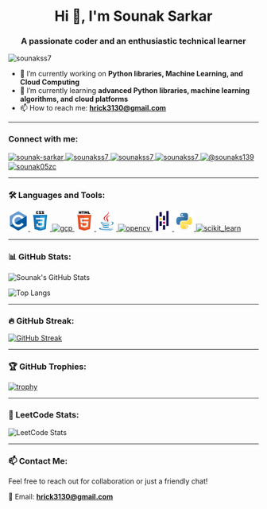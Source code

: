<h1 align="center">Hi 👋, I'm Sounak Sarkar</h1>
<h3 align="center">A passionate coder and an enthusiastic technical learner</h3>

<p align="left">
  <img src="https://komarev.com/ghpvc/?username=sounakss7&label=Profile%20views&color=0e75b6&style=flat" alt="sounakss7" />
</p>

- 🔭 I’m currently working on **Python libraries, Machine Learning, and Cloud Computing**
- 🌱 I’m currently learning **advanced Python libraries, machine learning algorithms, and cloud platforms**
- 📫 How to reach me: **hrick3130@gmail.com**

---

<h3 align="left">Connect with me:</h3>
<p align="left">
  <a href="https://linkedin.com/in/sounak-sarkar" target="blank">
    <img align="center" src="https://raw.githubusercontent.com/rahuldkjain/github-profile-readme-generator/master/src/images/icons/Social/linked-in-alt.svg" alt="sounak-sarkar" height="30" width="40" />
  </a>
  <a href="https://kaggle.com/sounakss7" target="blank">
    <img align="center" src="https://raw.githubusercontent.com/rahuldkjain/github-profile-readme-generator/master/src/images/icons/Social/kaggle.svg" alt="sounakss7" height="30" width="40" />
  </a>
  <a href="https://instagram.com/sounakss7" target="blank">
    <img align="center" src="https://raw.githubusercontent.com/rahuldkjain/github-profile-readme-generator/master/src/images/icons/Social/instagram.svg" alt="sounakss7" height="30" width="40" />
  </a>
  <a href="https://www.leetcode.com/sounakss7" target="blank">
    <img align="center" src="https://raw.githubusercontent.com/rahuldkjain/github-profile-readme-generator/master/src/images/icons/Social/leet-code.svg" alt="sounakss7" height="30" width="40" />
  </a>
  <a href="https://www.hackerearth.com/@sounaks139" target="blank">
    <img align="center" src="https://raw.githubusercontent.com/rahuldkjain/github-profile-readme-generator/master/src/images/icons/Social/hackerearth.svg" alt="@sounaks139" height="30" width="40" />
  </a>
  <a href="https://auth.geeksforgeeks.org/user/sounak05zc" target="blank">
    <img align="center" src="https://raw.githubusercontent.com/rahuldkjain/github-profile-readme-generator/master/src/images/icons/Social/geeks-for-geeks.svg" alt="sounak05zc" height="30" width="40" />
  </a>
</p>

---

### 🛠️ Languages and Tools:

<p align="left">
  <a href="https://www.cprogramming.com/" target="_blank" rel="noreferrer">
    <img src="https://raw.githubusercontent.com/devicons/devicon/master/icons/c/c-original.svg" alt="c" width="40" height="40"/>
  </a>
  <a href="https://www.w3schools.com/css/" target="_blank" rel="noreferrer">
    <img src="https://raw.githubusercontent.com/devicons/devicon/master/icons/css3/css3-original-wordmark.svg" alt="css3" width="40" height="40"/>
  </a>
  <a href="https://cloud.google.com" target="_blank" rel="noreferrer">
    <img src="https://www.vectorlogo.zone/logos/google_cloud/google_cloud-icon.svg" alt="gcp" width="40" height="40"/>
  </a>
  <a href="https://www.w3.org/html/" target="_blank" rel="noreferrer">
    <img src="https://raw.githubusercontent.com/devicons/devicon/master/icons/html5/html5-original-wordmark.svg" alt="html5" width="40" height="40"/>
  </a>
  <a href="https://www.java.com" target="_blank" rel="noreferrer">
    <img src="https://raw.githubusercontent.com/devicons/devicon/master/icons/java/java-original.svg" alt="java" width="40" height="40"/>
  </a>
  <a href="https://opencv.org/" target="_blank" rel="noreferrer">
    <img src="https://www.vectorlogo.zone/logos/opencv/opencv-icon.svg" alt="opencv" width="40" height="40"/>
  </a>
  <a href="https://pandas.pydata.org/" target="_blank" rel="noreferrer">
    <img src="https://raw.githubusercontent.com/devicons/devicon/master/icons/pandas/pandas-original.svg" alt="pandas" width="40" height="40"/>
  </a>
  <a href="https://www.python.org" target="_blank" rel="noreferrer">
    <img src="https://raw.githubusercontent.com/devicons/devicon/master/icons/python/python-original.svg" alt="python" width="40" height="40"/>
  </a>
  <a href="https://scikit-learn.org/" target="_blank" rel="noreferrer">
    <img src="https://upload.wikimedia.org/wikipedia/commons/0/05/Scikit_learn_logo_small.svg" alt="scikit_learn" width="40" height="40"/>
  </a>
</p>

---

### 📊 GitHub Stats:

![Sounak's GitHub Stats](https://github-readme-stats.vercel.app/api?username=sounakss7&show_icons=true&theme=radical)

![Top Langs](https://github-readme-stats.vercel.app/api/top-langs/?username=sounakss7&layout=compact&theme=radical)

---

### 🔥 GitHub Streak:

[![GitHub Streak](https://github-readme-streak-stats.herokuapp.com/?user=sounakss7&theme=radical)](https://git.io/streak-stats)

---

### 🏆 GitHub Trophies:

[![trophy](https://github-profile-trophy.vercel.app/?username=sounakss7&theme=radical)](https://github.com/ryo-ma/github-profile-trophy)

---

### 🧠 LeetCode Stats:

![LeetCode Stats](https://leetcard.jacoblin.cool/sounakss7?theme=dark&font=Noto%20Sans%20Saurashtra&ext=activity)

---

### 📫 Contact Me:

Feel free to reach out for collaboration or just a friendly chat!

📧 Email: **hrick3130@gmail.com**
